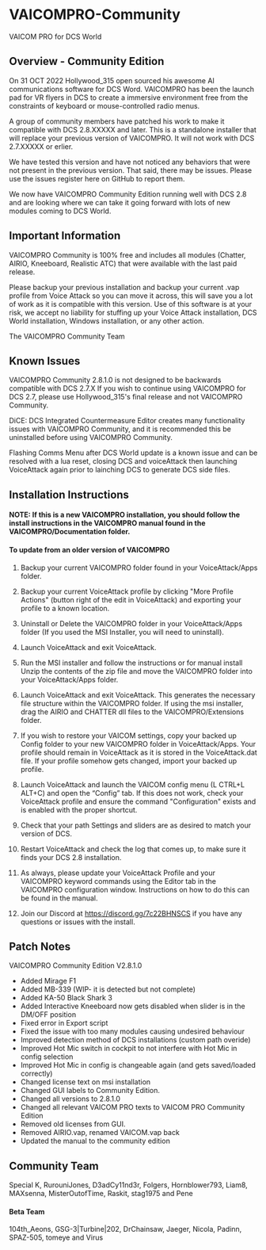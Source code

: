 # VAICOMPRO-Community
VAICOM PRO for DCS World

## Overview - Community Edition

On 31 OCT 2022 Hollywood_315 open sourced his awesome AI communications software for DCS Word. VAICOMPRO has been the launch pad for VR flyers in DCS to create a
immersive environment free from the constraints of keyboard or mouse-controlled radio menus.

A group of community members have patched his work to make it compatible with DCS 2.8.XXXXX and later. This is a standalone installer that will replace your previous version of VAICOMPRO. It will not work with DCS 2.7.XXXXX or erlier.

We have tested this version and have not noticed any behaviors that were not present in the previous version. That said, there may be issues. Please use the issues register here on GitHub to report them.

We now have VAICOMPRO Community Edition running well with DCS 2.8 and are looking where we can take it going forward with lots of new modules coming to DCS World.

## Important Information

VAICOMPRO Community is 100% free and includes all modules (Chatter, AIRIO, Kneeboard, Realistic ATC) that were available with the last paid release.

Please backup your previous installation and backup your current .vap profile from Voice Attack so you can move it across, this will save you a lot of work as it is compatible with this version.
Use of this software is at your risk, we accept no liability for stuffing up your Voice Attack installation, DCS World installation, Windows installation, or any other action.

The VAICOMPRO Community Team

## Known Issues

VAICOMPRO Community 2.8.1.0 is not designed to be backwards compatible with DCS 2.7.X If you wish to continue using VAICOMPRO for DCS 2.7, please use Hollywood_315's final release and not VAICOMPRO Community.

DiCE: DCS Integrated Countermeasure Editor creates many functionality issues with VAICOMPRO Community, and it is recommended this be uninstalled before using VAICOMPRO Community.

Flashing Comms Menu after DCS World update is a known issue and can be resolved with a lua reset, closing DCS and voiceAttack then launching VoiceAttack again prior to lainching DCS to generate DCS side files.


## Installation Instructions

#### NOTE: If this is a new VAICOMPRO installation, you should follow the install instructions in the VAICOMPRO manual found in the VAICOMPRO/Documentation folder.
	
#### To update from an older version of VAICOMPRO

1. Backup your current VAICOMPRO folder found in your VoiceAttack/Apps folder.

2. Backup your current VoiceAttack profile by clicking "More Profile Actions" (button right of the edit in VoiceAttack) and exporting your profile to a known location.

3. Uninstall or Delete the VAICOMPRO folder in your VoiceAttack/Apps folder (If you used the MSI Installer, you will need to uninstall).

4. Launch VoiceAttack and exit VoiceAttack.

5. Run the MSI installer and follow the instructions or for manual install Unzip the contents of the zip file and move the VAICOMPRO folder into your VoiceAttack/Apps folder.
	
6. Launch VoiceAttack and exit VoiceAttack. This generates the necessary file structure within the VAICOMPRO folder. If using the msi installer, drag the AIRIO and CHATTER dll files to the VAICOMPRO/Extensions folder.

7. If you wish to restore your VAICOM settings, copy your backed up Config folder to your new VAICOMPRO folder in VoiceAttack/Apps. Your profile should remain in VoiceAttack as it is stored in the VoiceAttack.dat file. If your profile somehow gets changed, import your backed up profile.
	
8. Launch VoiceAttack and launch the VAICOM config menu (L CTRL+L ALT+C) and open the “Config” tab. If this does not work, check your VoiceAttack profile and ensure the command "Configuration" exists and is enabled with the proper shortcut.

9. Check that your path Settings and sliders are as desired to match your version of DCS.

10. Restart VoiceAttack and check the log that comes up, to make sure it finds your DCS 2.8 installation.

11. As always, please update your VoiceAttack Profile and your VAICOMPRO keyword commands using the Editor tab in the VAICOMPRO configuration window. Instructions on how to do this can be found in the manual.
	
12. Join our Discord at https://discord.gg/7c22BHNSCS if you have any questions or issues with the install.

## Patch Notes

VAICOMPRO Community Edition V2.8.1.0

- Added Mirage F1
- Added MB-339 (WIP- it is detected but not complete)
- Added KA-50 Black Shark 3
- Added Interactive Kneeboard now gets disabled when slider is in the DM/OFF position
- Fixed error in Export script
- Fixed the issue with too many modules causing undesired behaviour
- Improved detection method of DCS installations (custom path overide)
- Improved Hot Mic switch in cockpit to not interfere with Hot Mic in config selection
- Improved Hot Mic in config is changeable again (and gets saved/loaded correctly)
- Changed license text on msi installation
- Changed GUI labels to Community Edition.
- Changed all versions to 2.8.1.0
- Changed all relevant VAICOM PRO texts to VAICOM PRO Community Edition
- Removed old licenses from GUI.
- Removed AIRIO.vap, renamed VAICOM.vap back
- Updated the manual to the community edition

## Community Team

Special K, RurouniJones, D3adCy11nd3r, Folgers, Hornblower793, Liam8, MAXsenna, MisterOutofTime, Raskit, stag1975 and Pene

#### Beta Team
104th_Aeons, GSG-3|Turbine|202, DrChainsaw, Jaeger, Nicola, Padinn, SPAZ-505, tomeye and Virus
